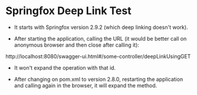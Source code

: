 # Springfox Deep Link Test

- It starts with Springfox version 2.9.2 (which deep linking doesn't work).

- After starting the application, calling the URL (it would be better call on anonymous browser and then close after calling it):

http://localhost:8080/swagger-ui.html#/some-controller/deepLinkUsingGET

- It won't expand the operation with that id.

- After changing on pom.xml to version 2.8.0, restarting the application and calling again in the browser, it will expand the method.